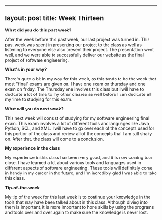 
---
layout: post
title: Week Thirteen
---

<b> What did you do this past week? </b>

<p> After the week before this past week, our last project was turned in. This past week was spent in presenting our project to the class as well as listening to everyone else also present their project. The presentation went well, and we were able to successfully deliver our website as the final project of software engineering. </p> 

<b> What's in your way? </b>

<p> There's quite a bit in my way for this week, as this tends to be the week that most "final" exams are given on. I have one exam on thursday and one exam on friday. The Thursday one involves this class but I will have to dedicate a lot of time to my other classes as well before I can dedicate all my time to studying for this exam. </p> 

<b> What will you do next week? </b>

<p> This next week will consist of studying for my software engineering final exam. This exam involves a lot of different tools and languages like Java, Python, SQL, and XML. I will have to go over each of the concepts used for this portion of the class and review all of the concepts that I am still shaky on. After that, the class will come to a conclusion. </p>

<b> My experience in the class </b>

<p> My experience in this class has been very good, and it is now coming to a close. I have learned a lot about various tools and languages used in different aspects of software engineering. These tools will definitely come in handy in my career in the future, and I'm incredibly glad I was able to take this class. </p> 

<b> Tip-of-the-week </b>

<p> My tip of the week for this last week is to continue your knowledge in the tools that may have been talked about in this class. Although diving into them is important, it is more important to hone skills by using the programs and tools over and over again to make sure the knowledge is never lost. </p>
